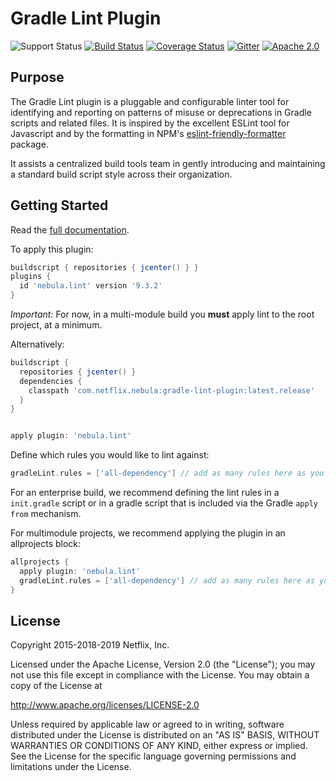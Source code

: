 # Gradle Lint Plugin

![Support Status](https://img.shields.io/badge/nebula-supported-brightgreen.svg)
[![Build Status](https://travis-ci.org/nebula-plugins/gradle-lint-plugin.svg?branch=master)](https://travis-ci.org/nebula-plugins/gradle-lint-plugin)
[![Coverage Status](https://coveralls.io/repos/github/nebula-plugins/gradle-lint-plugin/badge.svg?branch=master)](https://coveralls.io/github/nebula-plugins/gradle-lint-plugin?branch=master)
[![Gitter](https://badges.gitter.im/Join%20Chat.svg)](https://gitter.im/nebula-plugins/gradle-lint-plugin?utm_source=badge&utm_medium=badge&utm_campaign=pr-badge)
[![Apache 2.0](https://img.shields.io/github/license/nebula-plugins/gradle-lint-plugin.svg)](http://www.apache.org/licenses/LICENSE-2.0)

## Purpose

The Gradle Lint plugin is a pluggable and configurable linter tool for identifying and reporting on patterns of misuse or deprecations in Gradle scripts and related files.  It is inspired by the excellent ESLint tool for Javascript and by the formatting in NPM's [eslint-friendly-formatter](https://www.npmjs.com/package/eslint-friendly-formatter) package.

It assists a centralized build tools team in gently introducing and maintaining a standard build script style across their organization.

## Getting Started

Read the [full documentation](https://github.com/nebula-plugins/gradle-lint-plugin/wiki). 

To apply this plugin:

```groovy
buildscript { repositories { jcenter() } }
plugins {
  id 'nebula.lint' version '9.3.2'
}
```
    
*Important:* For now, in a multi-module build you **must** apply lint to the root project, at a minimum.

Alternatively:

```groovy
buildscript {
  repositories { jcenter() }
  dependencies {
    classpath 'com.netflix.nebula:gradle-lint-plugin:latest.release'
  }
}


apply plugin: 'nebula.lint'
```

Define which rules you would like to lint against:

```groovy
gradleLint.rules = ['all-dependency'] // add as many rules here as you'd like
```

For an enterprise build, we recommend defining the lint rules in a `init.gradle` script or in a gradle script that is included via the Gradle `apply from` mechanism.

For multimodule projects, we recommend applying the plugin in an allprojects block:

```groovy
allprojects {
  apply plugin: 'nebula.lint'
  gradleLint.rules = ['all-dependency'] // add as many rules here as you'd like
}
```

## License

Copyright 2015-2018-2019 Netflix, Inc.

Licensed under the Apache License, Version 2.0 (the "License");
you may not use this file except in compliance with the License.
You may obtain a copy of the License at

<http://www.apache.org/licenses/LICENSE-2.0>

Unless required by applicable law or agreed to in writing, software
distributed under the License is distributed on an "AS IS" BASIS,
WITHOUT WARRANTIES OR CONDITIONS OF ANY KIND, either express or implied.
See the License for the specific language governing permissions and
limitations under the License.


